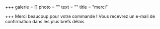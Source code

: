 +++
galerie = []
photo = ""
text = ""
title = "merci"

+++
Merci beaucoup pour votre commande ! Vous recevrez un e-mail de confirmation dans les plus brefs délais